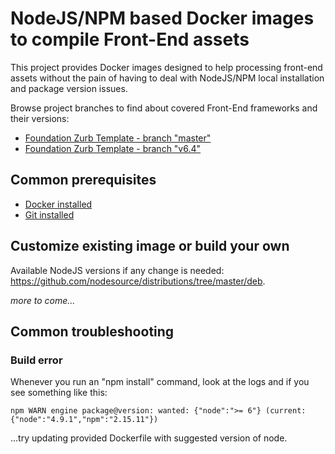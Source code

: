 # NodeJS/NPM based Docker images to compile Front-End assets

This project provides Docker images designed to help processing front-end assets without the pain of having to deal with NodeJS/NPM local installation and package version issues.

Browse project branches to find about covered Front-End frameworks and their versions:
* [Foundation Zurb Template - branch "master"](https://github.com/franklang/docker-frontend/tree/foundation-zurb-template-master)
* [Foundation Zurb Template - branch "v6.4"](https://github.com/franklang/docker-frontend/tree/foundation-zurb-template-v6.4)


## Common prerequisites

* [Docker installed](https://docs.docker.com/install/)
* [Git installed](https://git-scm.com/downloads)


## Customize existing image or build your own

Available NodeJS versions if any change is needed: https://github.com/nodesource/distributions/tree/master/deb.

_more to come..._


## Common troubleshooting

### Build error

Whenever you run an "npm install" command, look at the logs and if you see something like this:
```shell
npm WARN engine package@version: wanted: {"node":">= 6"} (current: {"node":"4.9.1","npm":"2.15.11"})
```
...try updating provided Dockerfile with suggested version of node.
